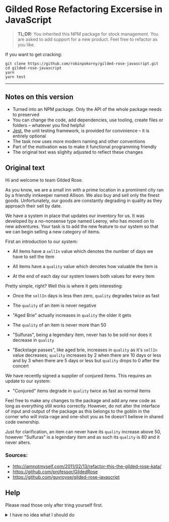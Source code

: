 # Gilded Rose Refactoring Excersise in JavaScript

> **TL;DR:**
> You inherited this NPM package for stock management. You are asked to add support for a new product. Feel free to refactor as you like.

If you want to get cracking:

```
git clone https://github.com/robinpokorny/gilded-rose-javascript.git
cd gilded-rose-javascript
yarn
yarn test
```

---

## Notes on this version

- Turned into an NPM package. Only the API of the whole package needs to preserved
- You can change the code, add dependencies, use tooling, create files or folders – whatever you find helpful
- [Jest](https://jestjs.io/), the unit testing framework, is provided for convinience – it is entirely optional
- The task now uses more modern naming and other conventions
- Part of the motivation was to make it functional programming friendly
- The original text was slighlty adjusted to reflect these changes

## Original text

Hi and welcome to team Gilded Rose.

As you know, we are a small inn with a prime location in a prominent city ran
by a friendly innkeeper named Allison. We also buy and sell only the finest
goods. Unfortunately, our goods are constantly degrading in quality as they
approach their sell by date.

We have a system in place that updates our inventory for us. It was developed
by a no-nonsense type named Leeroy, who has moved on to new adventures. Your
task is to add the new feature to our system so that we can begin selling a
new category of items.

First an introduction to our system:

- All items have a `sellIn` value which denotes the number of days we have to
  sell the item

- All items have a `quality` value which denotes how valuable the item is

- At the end of each day our system lowers both values for every item

Pretty simple, right? Well this is where it gets interesting:

- Once the `sellIn` days is less then zero, `quality` degrades twice as fast

- The `quality` of an item is never negative

- "Aged Brie" actually increases in `quality` the older it gets

- The `quality` of an item is never more than 50

- "Sulfuras", being a legendary item, never has to be sold nor does it
  decrease in `quality`

- "Backstage passes", like aged brie, increases in `quality` as it's `sellIn`
  value decreases; `quality` increases by 2 when there are 10 days or less
  and by 3 when there are 5 days or less but `quality` drops to 0 after the
  concert

We have recently signed a supplier of conjured items. This requires an update
to our system:

- "Conjured" items degrade in `quality` twice as fast as normal items

Feel free to make any changes to the package and add any new
code as long as everything still works correctly. However, do not alter the
interface of input and output of the package as this belongs to the goblin in the corner
who will insta-rage and one-shot you as he doesn't believe in shared code
ownership.

Just for clarification, an item can never have its `quality` increase above 50,
however "Sulfuras" is a legendary item and as such its `quality` is 80 and it
never alters.

### Sources:

- http://iamnotmyself.com/2011/02/13/refactor-this-the-gilded-rose-kata/
- https://github.com/professor/GildedRose
- https://github.com/guyroyse/gilded-rose-javascript

## Help

Please read those only after tring yourself first.

<details> <summary>I have no idea what I should do</summary>

Make sure you read the text properly. It asks you to add a support for a new type of product. However, the _real task_ is to refactor the current code first as it is uneasy to follow.

Most people would probably work in this order:

1. Write unit tests for all current product types and all edge cases
2. Refactor the code to be more understandable; the unit tests will help prevent regressions
3. Add unit tests for the new product, thinking about all edge cases
4. Update the code to handle the new product and make tests pass
   </details>
